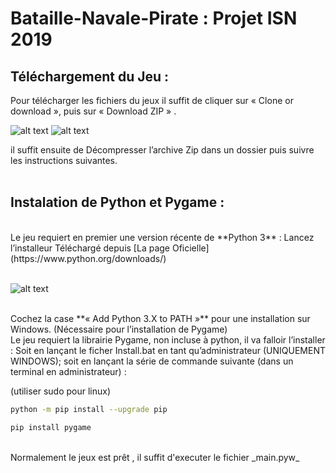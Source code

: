 # Bataille-Navale-Pirate : Projet ISN 2019

## Téléchargement du Jeu :

Pour télécharger les fichiers du jeux il suffit de cliquer sur « Clone or download », puis sur « Download ZIP » .

![alt text](https://imgur.com/plFHFUO.png)
![alt text](https://imgur.com/jDkpQC8.png)


il suffit ensuite de Décompresser l’archive Zip dans un dossier puis suivre les instructions suivantes.
<br><br>
## Instalation de Python et Pygame :
<br>
Le jeu requiert en premier une version récente de **Python 3** :
Lancez l’installeur Téléchargé depuis  [La page Oficielle](https://www.python.org/downloads/)
<br>
<br>

![alt text](https://imgur.com/4Fsg1yP.png)

<br>
Cochez la case **« Add Python 3.X to PATH »** pour une installation sur Windows.
(Nécessaire pour l’installation de Pygame)

<br>
Le jeu requiert la librairie Pygame, non incluse à python, il va falloir l’installer :
Soit en lançant le ficher  Install.bat en tant qu’administrateur (UNIQUEMENT WINDOWS);
soit en lançant la série de commande suivante (dans un terminal en administrateur) :
<br>

(utiliser sudo pour linux)
```bash
python -m pip install --upgrade pip

pip install pygame
```
<br>
Normalement le jeux est prêt , il suffit d'executer le fichier _main.pyw_
